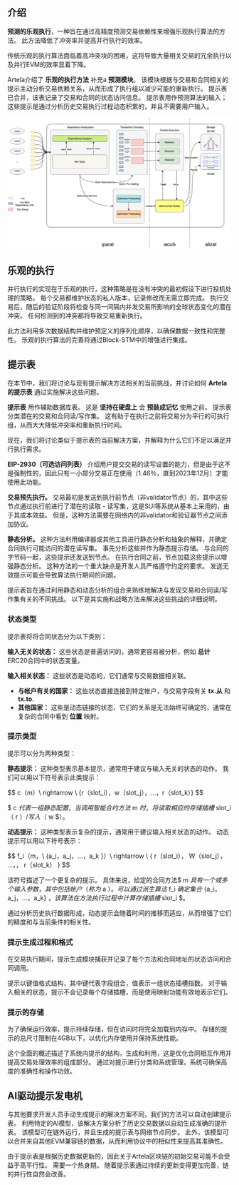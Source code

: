 ## 介绍

**预测的乐观执行**，一种旨在通过高精度预测交易依赖性来增强乐观执行算法的方法。 此方法降低了冲突率并提高并行执行的效率。

传统乐观的执行算法面临着高冲突块的困难，这将导致大量相关交易的冗余执行以及并行EVM的效率显着下降。

Artela介绍了 **乐观的执行方法** 补充a **预测模块**。 该模块根据与交易和合同相关的提示主动分析交易依赖关系，从而形成了执行组以减少可能的重新执行。 提示表已合并，该表记录了交易和合同的状态访问信息。 提示表用作预测算法的输入； 这些提示是通过分析历史交易执行过程动态积累的，并且不需要用户输入。

![预测的乐观执行](./img/parallel-execution.svg)

## 乐观的执行

并行执行的实现在于乐观的执行，这种策略是在没有冲突的最初假设下进行投机处理的策略。 每个交易都维护状态的私人版本，记录修改而无需立即完成。 执行交易后，随后的验证阶段将检查与同一间隔内并发交易所影响的全球状态变化的潜在冲突。 任何检测到的冲突都将导致交易重新执行。

此方法利用多次数据结构并维护预定义的序列化顺序，以确保数据一致性和完整性。 乐观的执行算法的完善将通过Block-STM中的增强进行集成。

## 提示表

在本节中，我们将讨论与现有提示解决方法相关的当前挑战，并讨论如何 **Artela的提示表** 通过实施解决这些问题。

**提示表** 用作辅助数据库表。 这是 **坚持在硬盘上** 会 **预装成记忆** 使用之前。 提示表分类潜在的交易和合同读/写作集。 这有助于在执行之前将交易分为平行的可执行组，从而大大降低冲突率和重新执行时间。

现在，我们将讨论类似于提示表的当前解决方案，并解释为什么它们不足以满足并行执行需求。

**EIP-2930（可选访问列表）** 介绍用户提交交易的读写设置的能力，但是由于这不是强制性的，因此只有一小部分交易正在使用（1.46％，直到2023年12月）才能使用此功能。

**交易预先执行。** 交易最初是发送到执行前节点（非validator节点）的，其中这些节点通过执行前进行了潜在的读取 - 读写集，这是SUI等系统从基本上采用的，由于其成本效益。 但是，这种方法需要在网络内的非validator和验证器节点之间添加协议。

**静态分析。** 这种方法利用编译器或其他工具进行静态分析和抽象的解释，并确定合同执行可能访问的潜在读写集。 事先分析这些并作为静态提示存储。 与合同的字节码一起，这些提示还发送到节点。 在执行合同之前，节点加载这些提示以增强静态分析。 这种方法的一个重大缺点是开发人员严格遵守约定的要求。 发送无效提示可能会导致算法执行期间的问题。

提示表旨​​在通过利用静态和动态分析的组合来熟练地解决与发现交易和合同读/写作集有关的不同挑战。 以下是其实施和战略方法来解决这些挑战的详细说明。

### 状态类型

提示表将将合同状态分为以下类别：

**输入无关的状态：** 这些状态是普遍访问的，通常更容易被分析，例如 **总计** ERC20合同中的状态变量。

**输入相关状态：** 这些状态是动态的，它们通常与交易数据相关联。

- **与帐户有关的国家：** 这些状态直接连接到特定帐户，与交易字段有关 **tx.从** 和 **tx.to**.
- **其他国家：** 这些是动态链接的状态，它们的关系是无法始终可确定的，通常在复杂的合同中看到 **位置** 映射。

### 提示类型

提示可以分为两种类型：

**静态提示：** 这种类型表示基本提示，通常用于建议与输入无关的状态的动作。 我们可以用以下符号表示此类提示：

$$
c（m）\ rightarrow \ {r（slot_i），w（slot_j），...，r（slot_k）\}
$$

$ c $代表一组静态配置，当调用智能合约方法$ m $时，将读取相应的存储插槽$ slot_i $（$ r $） /写入（$ w $）。

**动态提示：** 这种类型表示复杂的提示，通常用于建议输入相关状态的动作。 动态提示可以用以下符号表示：

$$
f_i（m，\ {a_i，a_j，...，a_k \}）\ rightarrow \ {
r（slot_i），
W（slot_j），
...，，
r（slot_k）
\}
$$

该符号描述了一个更复杂的提示。 具体来说，给定的合同方法$ m $具有一个或多个输入参数，其中包括帐户（称为$ a $）。 可以通过派生算法$ f_i $确定集合$ {a_i，a_j，...，a_k} $，该算法在方法执行过程中计算存储插槽$ slot_i $。

通过分析历史执行数据形成，动态提示会随着时间的推移而适应，从而增强了它们的精度和与当前条件的相关性。

### 提示生成过程和格式

在交易执行期间，提示生成模块捕获并记录了每个方法和合同地址的状态访问和合同调用。

提示以键值格式结构，其中键代表字段组合，值表示一组状态插槽指数。 对于输入相关的状态，提示不会记录每个存储插槽，而是使用映射功能有效地表示它们。

### 提示的存储

为了确保运行效率，提示持续存储，但在访问时将完全加载到内存中。 存储的提示的总尺寸限制在4GB以下，以优化内存使用并保持系统性能。

这个全面的概述描述了系统内提示的结构，生成和利用，这是优化合同相互作用并提高交易处理效率的组成部分。 通过对提示进行分类和系统管理，系统可确保高度的准确性和操作功效。

## AI驱动提示发电机

与其他要求开发人员手动生成提示的解决方案不同，我们的方法可以自动创建提示表。 利用特定的AI模型，该解决方案分析了历史交易数据以自动生成准确的提示表。 该模型可在链外运行，并且生成的提示表与网络节点同步。 此外，该模型可以合并来自其他EVM兼容链的数据，从而利用协议中的相似性来提高其准确性。

由于提示表是根据历史数据更新的，因此关于Artela区块链的初始交易可能不会受益于高平行性。 需要一个热身期。 随着提示表通过持续的更新变得更加完善，链的并行性自然会改善。